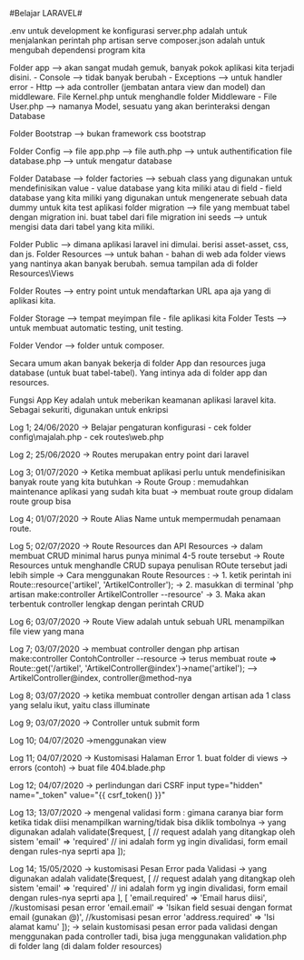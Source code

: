 #Belajar LARAVEL#

.env untuk development ke konfigurasi
server.php adalah untuk menjalankan perintah php artisan serve
composer.json adalah untuk mengubah dependensi program kita

Folder app --> akan sangat mudah gemuk, banyak pokok aplikasi kita terjadi disini.
    - Console --> tidak banyak berubah
    - Exceptions --> untuk handler error
    - Http --> ada controller (jembatan antara view dan model) dan middleware. File Kernel.php untuk menghandle folder Middleware
    - File User.php --> namanya Model, sesuatu yang akan berinteraksi dengan Database

Folder Bootstrap --> bukan framework css bootstrap

Folder Config --> 
    file app.php -->
    file auth.php --> untuk authentification
    file database.php --> untuk mengatur database

Folder Database -->
    folder factories --> sebuah class yang digunakan untuk mendefinisikan value - value database yang kita miliki atau di field - field database yang kita miliki yang digunakan untuk mengenerate sebuah data dummy untuk kita test aplikasi
    folder migration --> file yang membuat tabel dengan migration ini. buat tabel dari file migration ini
    seeds --> untuk mengisi data dari tabel yang kita miliki.

Folder Public --> dimana aplikasi laravel ini dimulai. berisi asset-asset, css, dan js.
Folder Resources --> untuk bahan - bahan di web
    ada folder views yang nantinya akan banyak berubah. semua tampilan ada di folder Resources\Views

Folder Routes --> entry point untuk mendaftarkan URL apa aja yang di aplikasi kita.

Folder Storage --> tempat meyimpan file - file aplikasi kita
Folder Tests --> untuk membuat automatic testing, unit testing.

Folder Vendor --> folder untuk composer. 

Secara umum akan banyak bekerja di folder App dan resources juga database (untuk buat tabel-tabel). Yang intinya ada di folder app dan resources. 

Fungsi App Key adalah untuk meberikan keamanan aplikasi laravel kita. Sebagai sekuriti, digunakan untuk enkripsi

Log 1; 24/06/2020
    -> Belajar pengaturan konfigurasi
        - cek folder config\majalah.php
        - cek routes\web.php 

Log 2; 25/06/2020
    -> Routes merupakan entry point dari laravel

Log 3; 01/07/2020
    -> Ketika membuat aplikasi perlu untuk mendefinisikan banyak route yang kita butuhkan
    -> Route Group : memudahkan maintenance aplikasi yang sudah kita buat
    -> membuat route group didalam route group bisa

Log 4; 01/07/2020
    -> Route Alias Name untuk mempermudah penamaan route.

Log 5; 02/07/2020
    -> Route Resources dan API Resources
    -> dalam membuat CRUD minimal harus punya minimal 4-5 route tersebut
    -> Route Resources untuk menghandle CRUD supaya penulisan ROute tersebut jadi lebih simple
    -> Cara menggunakan Route Resources :
    -> 1. ketik perintah ini Route::resource('artikel', 'ArtikelController');
    -> 2. masukkan di terminal 'php artisan make:controller ArtikelController --resource'
    -> 3. Maka akan terbentuk controller lengkap dengan perintah CRUD

Log 6; 03/07/2020
    -> Route View adalah untuk sebuah URL menampilkan file view yang mana

Log 7; 03/07/2020
    -> membuat controller dengan php artisan make:controller ContohController --resource
    -> terus membuat route => Route::get('/artikel', 'ArtikelController@index')->name('artikel'); --> ArtikelController@index, controller@method-nya

Log 8; 03/07/2020
    -> ketika membuat controller dengan artisan ada 1 class yang selalu ikut, yaitu class illuminate

Log 9; 03/07/2020
    -> Controller untuk submit form 

Log 10; 04/07/2020
    ->menggunakan view

Log 11; 04/07/2020
    -> Kustomisasi Halaman Error 
        1. buat folder di views -> errors (contoh) -> buat file 404.blade.php

Log 12; 04/07/2020
    -> perlindungan dari CSRF
        input type="hidden" name="_token" value="{{ csrf_token() }}"

Log 13; 13/07/2020
    -> mengenal validasi form : gimana caranya biar form ketika tidak diisi menampilkan warning/tidak bisa diklik tombolnya
    -> yang digunakan adalah validate($request, [ // request adalah yang ditangkap oleh sistem
        'email' => 'required'  // ini adalah form yg ingin divalidasi, form email dengan rules-nya seprti apa
    ]);

Log 14; 15/05/2020
    -> kustomisasi Pesan Error pada Validasi
    -> yang digunakan adalah validate($request, [ // request adalah yang ditangkap oleh sistem
        'email' => 'required'  // ini adalah form yg ingin divalidasi, form email dengan rules-nya seprti apa
    ], [
        'email.required' => 'Email harus diisi', //kustomisasi pesan error
        'email.email'   => 'Isikan field sesuai dengan format email (gunakan @)', //kustomisasi pesan error
        'address.required' => 'Isi alamat kamu'
    ]);
    -> selain kustomisasi pesan error pada validasi dengan menggunakan pada controller tadi, bisa juga menggunakan validation.php di folder lang (di dalam folder resources)
